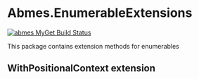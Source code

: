 Abmes.EnumerableExtensions
==========================
[![abmes MyGet Build Status](https://www.myget.org/BuildSource/Badge/abmes?identifier=4802f8fc-236a-4916-9428-06f61dba32ca)](https://www.myget.org/)

This package contains extension methods for enumerables

WithPositionalContext extension
-------------------------------

